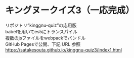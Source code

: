 # キングヌークイズ3（一応完成）

リポジトリ”kinggnu-quiz”の応用版<br>
babelを用いてes5にトランスパイル<br>
複数のjsファイルをwebpackでバンドル<br>
GitHub Pagesで公開、下記 URL 参照<br>
https://satakesouta.github.io/kinggnu-quiz3/index1.html

